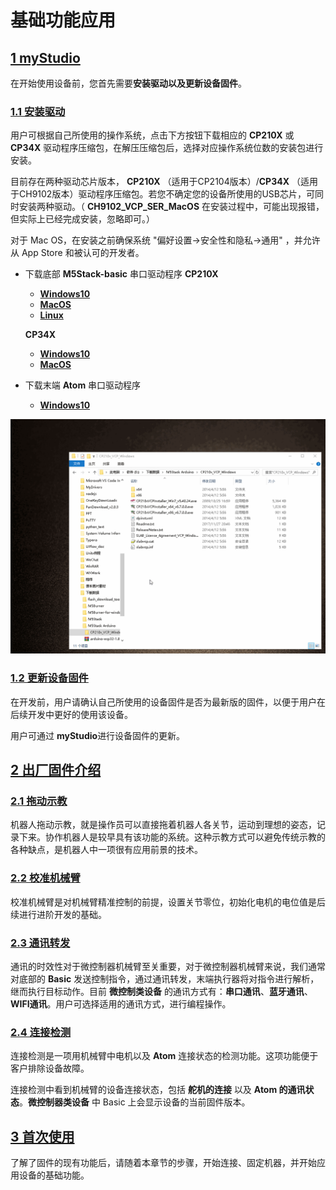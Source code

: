 # 基础功能应用

## [**1 myStudio**](4.1-myStudio/README.md)
在开始使用设备前，您首先需要**安装驱动以及更新设备固件**。

### [1.1 安装驱动](4.1-myStudio/4.1.1-myStudio_download_driverinstalled.md)

用户可根据自己所使用的操作系统，点击下方按钮下载相应的 **CP210X** 或 **CP34X** 驱动程序压缩包，在解压压缩包后，选择对应操作系统位数的安装包进行安装。

目前存在两种驱动芯片版本， **CP210X** （适用于CP2104版本）/**CP34X** （适用于CH9102版本）驱动程序压缩包。若您不确定您的设备所使用的USB芯片，可同时安装两种驱动。（ **CH9102_VCP_SER_MacOS** 在安装过程中，可能出现报错，但实际上已经完成安装，忽略即可。）

对于 Mac OS，在安装之前确保系统 "偏好设置->安全性和隐私->通用" ，并允许从 App Store 和被认可的开发者。

- 下载底部 **M5Stack-basic** 串口驱动程序
  **CP210X**
  
  - [ **Windows10** ](https://download.elephantrobotics.com/software/drivers/CP210x_VCP_Windows.zip)
  - [ **MacOS** ](https://download.elephantrobotics.com/software/drivers/CP210x_VCP_MacOS.zip)
  - [ **Linux** ](https://download.elephantrobotics.com/software/drivers/CP210x_VCP_Linux.zip)
  
  **CP34X**
  - [ **Windows10** ](https://download.elephantrobotics.com/software/drivers/CH9102_VCP_SER_Windows.exe)
  - [ **MacOS** ](https://download.elephantrobotics.com/software/drivers/CH9102_VCP_MacOS.zip)
  
- 下载末端 **Atom** 串口驱动程序 
  - [ **Windows10** ](https://download.elephantrobotics.com/software/drivers/CDM21228_Setup.zip)


![P210X_install](../resources/7-BasicFunctionApplication/7.1/CP210X_install.gif)

###  [1.2 更新设备固件](4.1-myStudio/4.1.2-myStudio_flash_firmwares.md)

在开发前，用户请确认自己所使用的设备固件是否为最新版的固件，以便于用户在后续开发中更好的使用该设备。

用户可通过 **myStudio**进行设备固件的更新。

##  [**2 出厂固件介绍**](4.2-firmwares_intro/README.md)

###  [2.1 拖动示教](4.2-firmwares_intro/4.2.1-moving/README.md)

机器人拖动示教，就是操作员可以直接拖着机器人各关节，运动到理想的姿态，记录下来。协作机器人是较早具有该功能的系统。这种示教方式可以避免传统示教的各种缺点，是机器人中一项很有应用前景的技术。

###  [2.2 校准机械臂](4.2-firmwares_intro/4.2.2-calibration/README.md)

校准机械臂是对机械臂精准控制的前提，设置关节零位，初始化电机的电位值是后续进行进阶开发的基础。

###  [2.3 通讯转发](4.2-firmwares_intro/4.2.3-transponder/README.md)

通讯的时效性对于微控制器机械臂至关重要，对于微控制器机械臂来说，我们通常对底部的 **Basic** 发送控制指令，通过通讯转发，末端执行器将对指令进行解析，继而执行目标动作。目前 **微控制类设备** 的通讯方式有：**串口通讯**、**蓝牙通讯**、**WIFI通讯**。用户可选择适用的通讯方式，进行编程操作。

###  [2.4 连接检测](4.2-firmwares_intro/4.2.4-connection/README.md)

连接检测是一项用机械臂中电机以及 **Atom** 连接状态的检测功能。这项功能便于客户排除设备故障。

连接检测中看到机械臂的设备连接状态，包括 **舵机的连接** 以及 **Atom 的通讯状态**。**微控制器类设备** 中  Basic 上会显示设备的当前固件版本。

##  [**3 首次使用**](4.3-quick_start.md)

了解了固件的现有功能后，请随着本章节的步骤，开始连接、固定机器，并开始应用设备的基础功能。